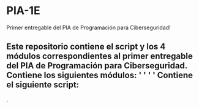 # PIA-1E

Primer entregable del PIA de Programación para Ciberseguridad!

Este repositorio contiene el script y los 4 módulos correspondientes al primer entregable del PIA de Programación para Ciberseguridad.
Contiene los siguientes módulos:
'
'
'
'
Contiene el siguiente script:
-
.

